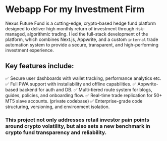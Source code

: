 # Webapp For my Investment Firm

Nexus Future Fund is a cutting-edge, crypto-based hedge fund platform designed to deliver high monthly return of investment through risk-managed, algorithmic trading. I led the full-stack development of the platform, which combines Next.js, Appwrite, and a custom `internal` trade automation system to provide a secure, transparent, and high-performing investment experience.

## Key features include:
✅ Secure user dashboards with wallet tracking, performance analytics etc.
✅ Full PWA support with installability and offline capabilities.
✅ Appwrite-based backend for auth and DB.
✅ Multi-tiered route system for blogs, guides, policies, and onboarding flow.
✅ Real-time trade replication for 50+ MT5 slave accounts. (private codebase)
✅ Enterprise-grade code structuring, versioning, and environment isolation.

### This project not only addresses retail investor pain points around crypto volatility, but also sets a new benchmark in crypto fund transparency and reliability.
